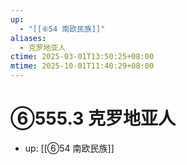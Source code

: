 ```yaml
---
up:
  - "[[⑥54 南欧民族]]"
aliases:
  - 克罗地亚人
ctime: 2025-03-01T13:50:25+08:00
mtime: 2025-10-01T11:40:29+08:00
---
```


# ⑥555.3 克罗地亚人

- up: [[⑥54 南欧民族]]
